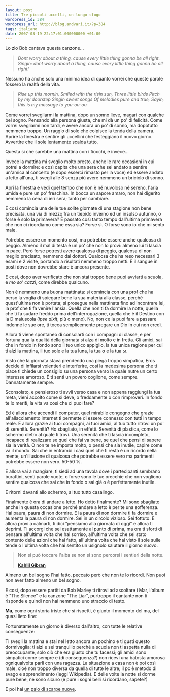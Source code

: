 ```yaml
---
layout: post
title: Tre piccoli uccelli, un lungo sfogo
wordpress_id: 384
wordpress_url: http://blog.andvari.it/?p=384
tags: italiano
date: 2007-03-19 22:17:01.000000000 +01:00
---
```

Lo zio Bob cantava questa canzone...
<blockquote><em>Dont worry about a thing,
cause every little thing gonna be all right.
Singin: dont worry about a thing,
cause every little thing gonna be all right!</em></blockquote>
Nessuno ha anche solo una minima idea di quanto vorrei che queste parole fossero la realtà della vita.
<blockquote><em>Rise up this mornin,
Smiled with the risin sun,
Three little birds
Pitch by my doorstep
Singin sweet songs
Of melodies pure and true,
Sayin, this is my message to you-ou-ou</em></blockquote>
Come vorrei svegliarmi la mattina, dopo un sonno lieve, magari con qualche bel sogno. Pensando alla persona giusta, che mi dà un po' di felicità. Come vorrei svegliarmi non tardi, e avere ancora un po' di sonno, ma dopotutto nemmeno troppo. Un raggio di sole che colpisce la tenda della camera. Aprire la finestra e sentire gli uccellini che festeggiano il nuovo giorno. Avvertire che il sole lentamente scalda tutto.

Questa sì che sarebbe una mattina con i fiocchi, e invece...

<!--more-->

Invece la mattina mi sveglio molto presto, anche le rare occasioni in cui potrei a dormire: e così capita che una sera che sei andato a sentire un'amica al concerto (e dopo esserci rimasto per la voce) ed essere andato a letto all'una, ti svegli alle 8 senza più avere nemmeno un briciolo di sonno.

Apri la finestra e vedi quel tempo che non è né nuvoloso né sereno, l'aria umida e pure un po' freschina. In bocca un sapore amaro, non hai digerito nemmeno la cena di ieri sera; tanto per cambiare.

E così comincia una delle tue solite giornate di una stagione non bene precisata, una via di mezzo fra un tiepido inverno ed un insulso autunno, o forse è solo la primavera? È passato così tanto tempo dall'ultima primavera che non ci ricordiamo come essa sia? Forse sì. O forse sono io che mi sento male.

Potrebbe essere un momento così, ma potrebbe essere anche qualcosa di peggio. Almeno il mal di testa è un po' che non lo provi: almeno lui ti lascia in pace. Però forse potresti avere qualcosa di peggio, qualcosa di non meglio precisato, nemmeno dai dottori. Qualcosa che ha reso necessari 3 esami e 2 visite, portando a risultati nemmeno troppo netti. E il sangue in posti dove non dovrebbe stare è ancora presente.

E così, dopo aver verificato che non stai troppo bene puoi avviarti a scuola, e <em>mo so' cazzi</em>, come direbbe qualcuno.

Non è nemmeno una buona mattinata: si comincia con una prof che ha perso la voglia di spiegare bene la sua materia alla classe, perché quest'ultima non è portata; si prosegue nella mattinata fino ad incontrare lei, la prof che ti fa venire l'ansia. Quella che non ti fa dormire la notte, quella che ti fa sudare freddo prima dell'interrogazione, quella che è il Destino con la D maiuscola (<em>ipse dixit</em>, più o meno). No, non ce la puoi fare a passare indenne le sue ore, ti tocca semplicemente pregare un Dio in cui non credi.

Allora ti viene spontaneo di consolarti con i compagni di classe, e per fortuna qua la qualità della giornata si alza di molto e in fretta. Gli amici, sai che in fondo in fondo sono il tuo unico appiglio, la tua unica ragione per cui ti alzi la mattina, il tuo sole e la tua luna, la tua α e la tua ω.

Visto che la giornata stava prendendo una piega troppo simpatica, Eros decide di infilarsi volentieri e interferire, così la medesima persona che ti piace ti chiede un consiglio su una persona verso la quale nutre un certo interesse amoroso. E ti senti un povero coglione, come sempre. Dannatamente sempre.

Sconsolato, e pensieroso ti avvii verso casa e non appena raggiungi la tua meta, vieni accolto come si deve, o freddamente o con rimproveri. In fondo te lo meriti, la vita va così che ci puoi fare?

Ed è allora che accendi il computer, quel mirabile congegno che grazie all'allacciamento internet ti permette di essere connesso con tutti in tempo reale. E allora grazie ai tuoi compagni, ai tuoi amici, al tuo tutto ritrovi un po' di serenità. Serenità? Ho sbagliato, in effetti. Serenità di plastica, come lo schermo dietro al quale ti trovi. Una serenità che ti lascia incompleto, incapace di realizzare se quel che fai va bene, se quel che pensi di sapere sia la verità. O non te ne importa molto, o pensi che sia inutile, capire come va il mondo. Sai che in entrambi i casi quel che ti resta è un ricordo nella mente, un'illusione di qualcosa che potrebbe essere vero ma parimenti potrebbe essere non vero. 50-50 %.

E allora vai a mangiare, ti siedi ad una tavola dove i partecipanti sembrano burattini, senti parole vuote, o forse sono le tue orecchie che non vogliono sentire qualcosa che sai che in fondo o sai già o è perfettamente inutile.

E ritorni davanti allo schermo, al tuo tutto casalingo.

Finalmente è ora di andare a letto. Ho detto finalmente? Mi sono sbagliato anche in questa occasione perché andare a letto è per te una sofferenza. Hai paura, paura di non dormire. E la paura di non dormire ti fa dormire e aumenta la paura di non dormire. Sei in un circolo vizioso. Sei fottuto. E allora provi a calmarti, ti dici "pensiamo alla giornata di oggi" e allora ti deprimi. Ti accorgi che sei esattamente al punto di prima, ma ora ti sforti di pensare all'ultima volta che hai sorriso, all'ultima volta che sei stato contento delle azioni che hai fatto, all'ultima volta che hai visto il sole sulle tende o l'ultima volta che hai sentito un usignolo salutare il giorno nuovo.
<blockquote>Non si può toccare l'<span class="new">alba</span> se non si sono percorsi i sentieri della notte.

<a href="http://it.wikiquote.org/wiki/Kahlil_Gibran"><strong>Kahlil Gibran</strong></a></blockquote>
Almeno un bel sogno l'hai fatto, peccato però che non te lo ricordi. Non puoi non aver fatto almeno un bel sogno.

E così, dopo essere partiti da Bob Marley ti ritrovi ad ascoltare i Mar, l'album è "The Silence" e la canzone "The Liar", purtroppo il cantante non ti risponde e quindi non hai nemmeno uno straccio di testo.

<strong>Ma</strong>, come ogni storia triste che si rispetti, è giunto il momento del ma, del quasi lieto  fine:

Fortunatamente un giorno è diverso dall'altro, con tutte le relative conseguenze:

Ti svegli la mattina e stai nel letto ancora un pochino e ti gusti questo dormiveglia; ti alzi e sei tranquillo perché a scuola non ti aspetta nulla di preoccupante, solo ciò che era giusto che tu facessi; gli amici sono simpatici come sempre e (di conseguenza?) non ricevi una batosta amorosa ogniqualvolta parli con una ragazza. La situazione a casa non è poi così male, cioè non troppo diversa da quella di tutte le altre; il pc è metodo di svago e apprendimento (leggi Wikipedia). E delle volte la notte si dorme pure bene, ne sono sicuro (e pure i sogni belli si ricordano, sapete?)

E poi hai <a href="http://www.converse.com/index.asp?mode=pd&amp;sku=1X863&amp;csid=87&amp;bhcp=1">un paio di scarpe nuove</a>.
